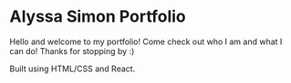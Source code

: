 # Alyssa Simon Portfolio

Hello and welcome to my portfolio!
Come check out who I am and what I can do!
Thanks for stopping by :)

Built using HTML/CSS and React.